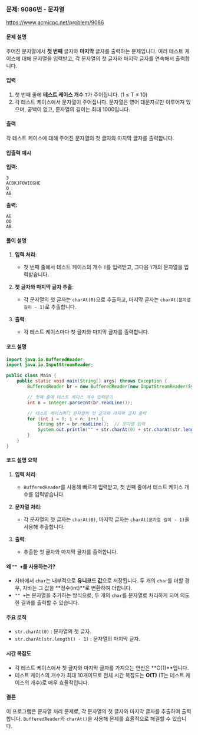 ### 문제: 9086번 - 문자열
https://www.acmicpc.net/problem/9086
#### 문제 설명
주어진 문자열에서 **첫 번째** 글자와 **마지막** 글자를 출력하는 문제입니다. 여러 테스트 케이스에 대해 문자열을 입력받고, 각 문자열의 첫 글자와 마지막 글자를 연속해서 출력합니다.

#### 입력
1. 첫 번째 줄에 **테스트 케이스 개수** `T`가 주어집니다. (1 ≤ T ≤ 10)
2. 각 테스트 케이스에서 문자열이 주어집니다. 문자열은 영어 대문자로만 이루어져 있으며, 공백이 없고, 문자열의 길이는 최대 1000입니다.

#### 출력
각 테스트 케이스에 대해 주어진 문자열의 첫 글자와 마지막 글자를 출력합니다.

#### 입출력 예시

**입력:**
```
3
ACDKJFOWIEGHE
O
AB
```

**출력:**
```
AE
OO
AB
```

#### 풀이 설명

1. **입력 처리**:
    - 첫 번째 줄에서 테스트 케이스의 개수 `T`를 입력받고, 그다음 `T`개의 문자열을 입력받습니다.

2. **첫 글자와 마지막 글자 추출**:
    - 각 문자열의 첫 글자는 `charAt(0)`으로 추출하고, 마지막 글자는 `charAt(문자열 길이 - 1)`로 추출합니다.

3. **출력**:
    - 각 테스트 케이스마다 첫 글자와 마지막 글자를 출력합니다.

#### 코드 설명

```java
import java.io.BufferedReader;
import java.io.InputStreamReader;

public class Main {
    public static void main(String[] args) throws Exception {
        BufferedReader br = new BufferedReader(new InputStreamReader(System.in));

        // 첫째 줄에 테스트 케이스 개수 입력받기
        int n = Integer.parseInt(br.readLine());

        // 테스트 케이스마다 문자열의 첫 글자와 마지막 글자 출력
        for (int i = 0; i < n; i++) {
            String str = br.readLine();  // 문자열 입력
            System.out.println("" + str.charAt(0) + str.charAt(str.length() - 1));  // 첫 글자 + 마지막 글자 출력
        }
    }
}
```

#### 코드 설명 요약

1. **입력 처리**:
    - `BufferedReader`를 사용해 빠르게 입력받고, 첫 번째 줄에서 테스트 케이스 개수를 입력받습니다.

2. **문자열 처리**:
    - 각 문자열의 첫 글자는 `charAt(0)`, 마지막 글자는 `charAt(문자열 길이 - 1)`을 사용해 추출합니다.

3. **출력**:
    - 추출한 첫 글자와 마지막 글자를 출력합니다.

#### 왜 `"" +`를 사용하는가?

- 자바에서 `char`는 내부적으로 **유니코드 값**으로 저장됩니다. 두 개의 `char`를 더할 경우, 자바는 그 값을 **정수(int)**로 변환하여 더합니다.
- `"" +`는 문자열을 추가하는 방식으로, 두 개의 `char`를 문자열로 처리하게 되어 의도한 결과를 출력할 수 있습니다.

#### 주요 로직

- `str.charAt(0)` : 문자열의 첫 글자.
- `str.charAt(str.length() - 1)` : 문자열의 마지막 글자.

#### 시간 복잡도
- 각 테스트 케이스에서 첫 글자와 마지막 글자를 가져오는 연산은 **O(1)**입니다.
- 테스트 케이스의 개수가 최대 10개이므로 전체 시간 복잡도는 **O(T)** (T는 테스트 케이스의 개수)로 매우 효율적입니다.

#### 결론
이 프로그램은 문자열 처리 문제로, 각 문자열의 첫 글자와 마지막 글자를 추출하여 출력합니다. `BufferedReader`와 `charAt()`을 사용해 문제를 효율적으로 해결할 수 있습니다.